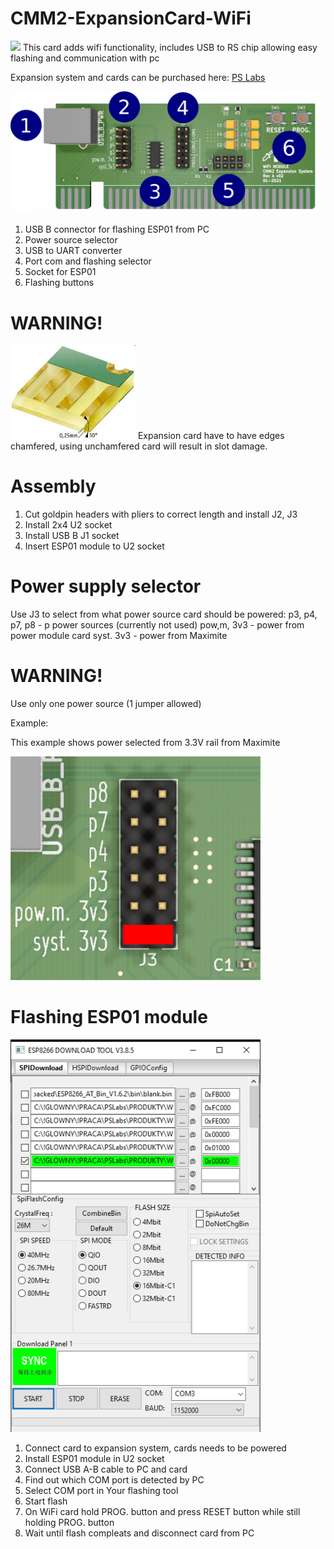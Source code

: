 # CMM2-ExpansionCard-WiFi
<img src="Images/exp_board_3d.jpg" width="400">
This card adds wifi functionality, includes USB to RS chip allowing easy flashing and communication with pc

Expansion system and cards can be purchased here: [PS Labs](https://sklep.pslabs.pl/Maximite-c91)

<img src="Images/exp_items.png" width="800">

1. USB B connector for flashing ESP01 from PC
2. Power source selector
3. USB to UART converter
4. Port com and flashing selector
5. Socket for ESP01
6. Flashing buttons

# WARNING!
<img src="Images/champf.jpg" width="200">
Expansion card have to have edges chamfered, using unchamfered card will result in slot damage.

# Assembly
1. Cut goldpin headers with pliers to correct length and install J2, J3
2. Install 2x4 U2 socket
3. Install USB B J1 socket
4. Insert ESP01 module to U2 socket

# Power supply selector
Use J3 to select from what power source card should be powered:
p3, p4, p7, p8 - p power sources (currently not used)
pow,m, 3v3 - power from power module card
syst. 3v3 - power from Maximite

# WARNING!
Use only one power source (1 jumper allowed)


Example:

This example shows power selected from 3.3V rail from Maximite

<img src="Images/pow_sel.png" width="400">

# Flashing ESP01 module
<img src="Images/flash.png" width="400">

1. Connect card to expansion system, cards needs to be powered
2. Install ESP01 module in U2 socket
3. Connect USB A-B cable to PC and card
4. Find out which COM port is detected by PC
5. Select COM port in Your flashing tool
6. Start flash
7. On WiFi card hold PROG. button and press RESET button while still holding PROG. button
8. Wait until flash compleats and disconnect card from PC
